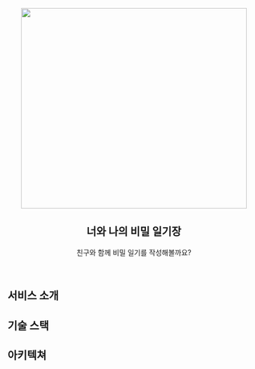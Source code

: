 <p align = "center">
<img src="https://user-images.githubusercontent.com/86236392/234176190-863e32ec-1545-4c8f-a2f3-e3f5f4a35f77.png" width="450px" height="400px"></img><br/>
</p>
<h2 align = "center"> 너와 나의 비밀 일기장 </h2>
<p align = "center"> 친구와 함께 비밀 일기를 작성해볼까요? </p>
<br/>

## 서비스 소개

## 기술 스택

## 아키텍쳐
